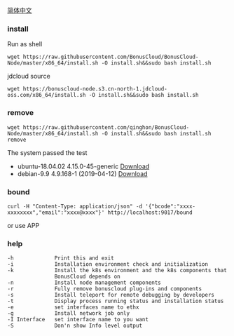 
[简体中文](README_zh.md)

### install
Run as shell
```
wget https://raw.githubusercontent.com/BonusCloud/BonusCloud-Node/master/x86_64/install.sh -O install.sh&&sudo bash install.sh
```
jdcloud source
```
wget https://bonuscloud-node.s3.cn-north-1.jdcloud-oss.com/x86_64/install.sh -O install.sh&&sudo bash install.sh
```
### remove
```
wget https://raw.githubusercontent.com/qinghon/BonusCloud-Node/master/x86_64/install.sh -O install.sh&&sudo bash install.sh remove
```

The system passed the test
- ubuntu-18.04.02 4.15.0-45-generic [Download](https://www.ubuntu.com/download/server)
- debian-9.9 4.9.168-1 (2019-04-12) [Download](https://www.debian.org/distrib/)

### bound
```
curl -H "Content-Type: application/json" -d '{"bcode":"xxxx-xxxxxxxx","email":"xxxx@xxxx"}' http://localhost:9017/bound
```
or use APP

### help

    -h             Print this and exit
    -i             Installation environment check and initialization
    -k             Install the k8s environment and the k8s components that
                   BonusCloud depends on
    -n             Install node management components
    -r             Fully remove bonuscloud plug-ins and components
    -s             Install teleport for remote debugging by developers
    -t             Display process running status and installation status
    -e             set interfaces name to ethx
    -g             Install network job only
    -I Interface   set interface name to you want
    -S             Don'n show Info level output
